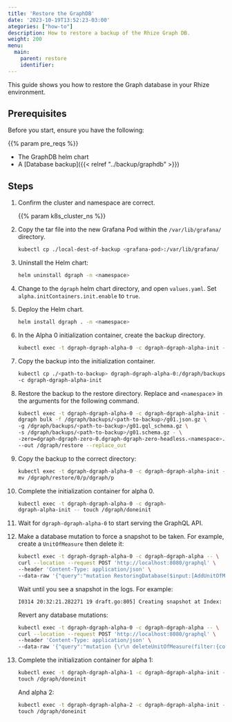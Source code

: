 ```yaml
---
title: 'Restore the GraphDB'
date: '2023-10-19T13:52:23-03:00'
ategories: ["how-to"]
description: How to restore a backup of the Rhize Graph DB.
weight: 200
menu:
  main:
    parent: restore
    identifier:
---
```


This guide shows you how to restore the Graph database in your Rhize environment.

## Prerequisites

Before you start, ensure you have the following:

{{% param pre_reqs %}}
- The GraphDB helm chart
- A [Database backup]({{< relref "../backup/graphdb" >}})

## Steps

<!-- if procedure is very long, consider using h3s -->

1. Confirm the cluster and namespace are correct.

    {{% param k8s_cluster_ns %}}

1.  Copy the tar file into the new Grafana Pod within the `/var/lib/grafana/` directory.

    ```bash
    kubectl cp ./local-dest-of-backup <grafana-pod>:/var/lib/grafana/
    ```
1. Uninstall the Helm chart:

   ```bash
   helm uninstall dgraph -n <namespace>
   ```

1. Change to the `dgraph` helm chart directory, and open `values.yaml`.
   Set `alpha.initContainers.init.enable` to `true`.

1. Deploy the Helm chart.

    ```bash
    helm install dgraph . -n <namespace>
    ```

1. In the Alpha 0 initialization container, create the backup directory.

    ```bash
    kubectl exec -t dgraph-dgraph-alpha-0 -c dgraph-dgraph-alpha-init -- mkdir -p /dgraph/backups
    ```

1. Copy the backup into the initialization container.

    ```bash
    kubectl cp ./<path-to-backup> dgraph-dgraph-alpha-0:/dgraph/backups/<path-to-backup> \
    -c dgraph-dgraph-alpha-init
    ```

1. Restore the backup to the restore directory.
  Replace <path-to-backup> and `<namespace`> in the arguments for the following command.


    ```bash
    kubectl exec -t dgraph-dgraph-alpha-0 -c dgraph-dgraph-alpha-init --  \
    dgraph bulk -f /dgraph/backups/<path-to-backup>/g01.json.gz \
    -g /dgraph/backups/<path-to-backup>/g01.gql_schema.gz \
    -s /dgraph/backups/<path-to-backup>/g01.schema.gz - \
    -zero=dgraph-dgraph-zero-0.dgraph-dgraph-zero-headless.<namespace>.svc.cluster.local:5080 \
    --out /dgraph/restore --replace_out
    ```
1. Copy the backup to the correct directory:

    ```bash
    kubectl exec -t dgraph-dgraph-alpha-0 -c dgraph-dgraph-alpha-init -- \
    mv /dgraph/restore/0/p/dgraph/p
    ```

1. Complete the initialization container for alpha 0.

    ```bash
    kubectl exec -t dgraph-dgraph-alpha-0 -c dgraph-
    dgraph-alpha-init -- touch /dgraph/doneinit
    ```

1. Wait for `dgraph-dgraph-alpha-0` to start serving the GraphQL API.

1. Make a database mutation to force a snapshot to be taken.
For example, create a `UnitOfMeasure` then delete it:

    ```bash
    kubectl exec -t dgraph-dgraph-alpha-0 -c dgraph-dgraph-alpha -- \
    curl --location --request POST 'http://localhost:8080/graphql' \
    --header 'Content-Type: application/json' \
    --data-raw '{"query":"mutation RestoringDatabase($input:[AddUnitOfMeasureInput!]!){\r\n addUnitOfMeasure(input:$input){\r\n unitOfMeasure{\r\n id\r\n dataType\r\n code\r\n }\r\n}\r\n}","variables":{"input":[{"code":"Restoring","isActive":true,"dataType":"BOOL"}]}}'
    ```
    Wait until you see a snapshot in the logs. For example:

    ```bash
    I0314 20:32:21.282271 19 draft.go:805] Creating snapshot at Index: 16, ReadTs: 9
    ```

    Revert any database mutations:

    ```bash
    kubectl exec -t dgraph-dgraph-alpha-0 -c dgraph-dgraph-alpha -- \
    curl --location --request POST 'http://localhost:8080/graphql' \
    --header 'Content-Type: application/json' \
    --data-raw '{"query":"mutation {\r\n deleteUnitOfMeasure(filter:{code:{eq:\"Restoring\"}}){\r\n unitOfMeasure{\r\n id\r\n }\r\n }\r\n}","variables":{"input":[{"code":"Restoring","isActive":true,"dataType":"BOOL"}]}}'
    ```

1. Complete the initialization container for alpha 1:

    ```bash
    kubectl exec -t dgraph-dgraph-alpha-1 -c dgraph-dgraph-alpha-init -- \
    touch /dgraph/doneinit
    ```

    And alpha 2:

    ```bash
    kubectl exec -t dgraph-dgraph-alpha-2 -c dgraph-dgraph-alpha-init -- \
    touch /dgraph/doneinit
    ```
